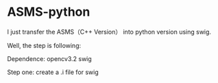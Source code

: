 # ASMS-python
I just transfer the ASMS（C++ Version） into python version using swig.

Well, the step is following:

Dependence:
opencv3.2
swig

Step one: create a .i file for swig

